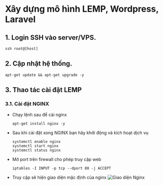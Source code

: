 # Xây dựng mô hình LEMP, Wordpress, Laravel
## 1. Login SSH vào server/VPS.
	ssh root@[host]

## 2. Cập nhật hệ thống.
	apt-get update && apt-get upgrade -y

## 3. Thao tác cài đặt LEMP
### 3.1. Cài đặt NGINX
- Chạy lệnh sau để cài nginx
    ```
    apt-get install nginx -y
- Sau khi cài đặt xong NGINX bạn hãy khởi động và kích hoạt dịch vụ
    ```
  	systemctl enable nginx
  	systemctl start nginx
  	systemctl status nginx
- Mở port trên firewall cho phép truy cập web
    ```
  	iptables -I INPUT -p tcp --dport 80 -j ACCEPT
- Truy cập sẽ hiện giao diện mặc định của nginx
![Giao diện Nginx]()
